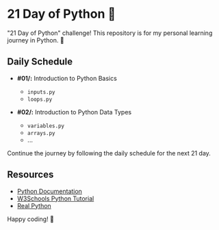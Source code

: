 # 21 Day of Python 🐍

"21 Day of Python" challenge! This repository is for my personal learning journey in Python. 🐍

## Daily Schedule

- **#01/:** Introduction to Python Basics
  - `inputs.py`
  - `loops.py`

- **#02/:** Introduction to Python Data Types
  - `variables.py`
  - `arrays.py`
  - ...

Continue the journey by following the daily schedule for the next 21 day.

## Resources

- [Python Documentation](https://docs.python.org/3/)
- [W3Schools Python Tutorial](https://www.w3schools.com/python/)
- [Real Python](https://realpython.com/)

Happy coding! 🚀